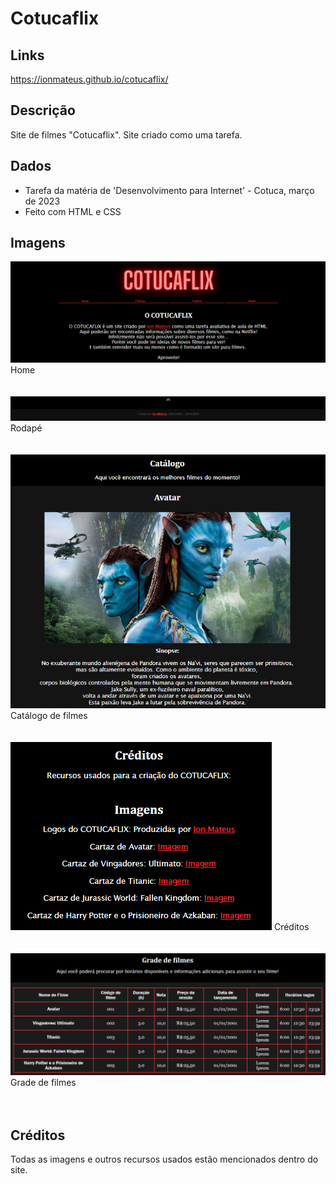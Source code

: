 # Cotucaflix

## Links
https://ionmateus.github.io/cotucaflix/

## Descrição
<p>Site de filmes "Cotucaflix". Site criado como uma tarefa.</p>

## Dados
* Tarefa da matéria de 'Desenvolvimento para Internet' - Cotuca, março de 2023
* Feito com HTML e CSS

## Imagens
<img src="https://raw.githubusercontent.com/IonMateus/cotucaflix/main/imagesReadme/home.png"/> 
Home <br> <br>  <br>

<img src="https://raw.githubusercontent.com/IonMateus/cotucaflix/main/imagesReadme/rodape.png"/>
Rodapé <br>  <br>  <br>

<img src="https://raw.githubusercontent.com/IonMateus/cotucaflix/main/imagesReadme/catalogo.png"/>
Catálogo de filmes <br>  <br>  <br>

<img src="https://raw.githubusercontent.com/IonMateus/cotucaflix/main/imagesReadme/creditos.png"/>
Créditos <br>  <br>  <br>

<img src="https://raw.githubusercontent.com/IonMateus/cotucaflix/main/imagesReadme/grade.png"/>
Grade de filmes <br>  <br>  <br>

## Créditos
<p>Todas as imagens e outros recursos usados estão mencionados dentro do site.</p>
